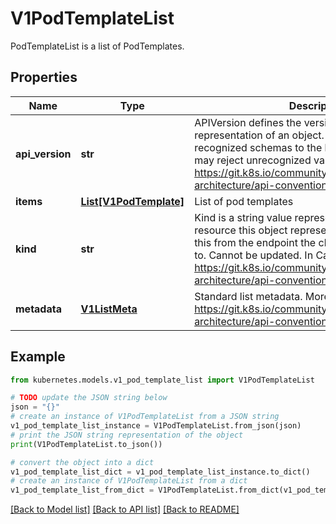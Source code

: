 # V1PodTemplateList

PodTemplateList is a list of PodTemplates.

## Properties

Name | Type | Description | Notes
------------ | ------------- | ------------- | -------------
**api_version** | **str** | APIVersion defines the versioned schema of this representation of an object. Servers should convert recognized schemas to the latest internal value, and may reject unrecognized values. More info: https://git.k8s.io/community/contributors/devel/sig-architecture/api-conventions.md#resources | [optional] 
**items** | [**List[V1PodTemplate]**](V1PodTemplate.md) | List of pod templates | 
**kind** | **str** | Kind is a string value representing the REST resource this object represents. Servers may infer this from the endpoint the client submits requests to. Cannot be updated. In CamelCase. More info: https://git.k8s.io/community/contributors/devel/sig-architecture/api-conventions.md#types-kinds | [optional] 
**metadata** | [**V1ListMeta**](V1ListMeta.md) | Standard list metadata. More info: https://git.k8s.io/community/contributors/devel/sig-architecture/api-conventions.md#types-kinds | [optional] 

## Example

```python
from kubernetes.models.v1_pod_template_list import V1PodTemplateList

# TODO update the JSON string below
json = "{}"
# create an instance of V1PodTemplateList from a JSON string
v1_pod_template_list_instance = V1PodTemplateList.from_json(json)
# print the JSON string representation of the object
print(V1PodTemplateList.to_json())

# convert the object into a dict
v1_pod_template_list_dict = v1_pod_template_list_instance.to_dict()
# create an instance of V1PodTemplateList from a dict
v1_pod_template_list_from_dict = V1PodTemplateList.from_dict(v1_pod_template_list_dict)
```
[[Back to Model list]](../README.md#documentation-for-models) [[Back to API list]](../README.md#documentation-for-api-endpoints) [[Back to README]](../README.md)


